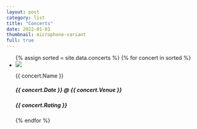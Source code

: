 ```yaml
---
layout: post
category: list
title: "Concerts"
date: 2022-01-01
thumbnail: microphone-variant
full: true
---
```


<ul class="list article-list list-grid list-grid-numbered list-shadow">
  {% assign sorted = site.data.concerts %}
  {% for concert in sorted %}
  <li class="list-item">
      <img src="/img/concerts/{{ concert.Picture }}" class="list-image" loading="lazy">
      <p>{{ concert.Name }}</p>
      <h5>{{ concert.Date }} @ {{ concert.Venue }}</h5>
      <h5 class="list-rating list-rating-{{concert.Rating}}">{{ concert.Rating }}</h5>
  </li>
  {% endfor %}
</ul>
